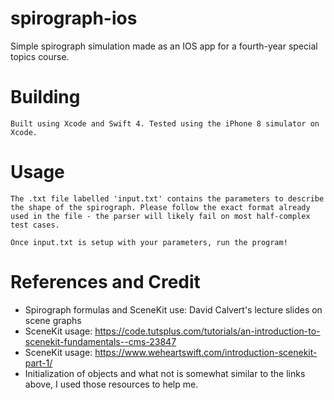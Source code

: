 # spirograph-ios
Simple spirograph simulation made as an IOS app for a fourth-year special topics course.



# Building
```
Built using Xcode and Swift 4. Tested using the iPhone 8 simulator on Xcode.
```



# Usage
```
The .txt file labelled 'input.txt' contains the parameters to describe the shape of the spirograph. Please follow the exact format already used in the file - the parser will likely fail on most half-complex test cases.

Once input.txt is setup with your parameters, run the program!
```



# References and Credit
* Spirograph formulas and SceneKit use: David Calvert's lecture slides on scene graphs
* SceneKit usage: https://code.tutsplus.com/tutorials/an-introduction-to-scenekit-fundamentals--cms-23847
* SceneKit usage: https://www.weheartswift.com/introduction-scenekit-part-1/
* Initialization of objects and what not is somewhat similar to the links above, I used those resources to help me.
